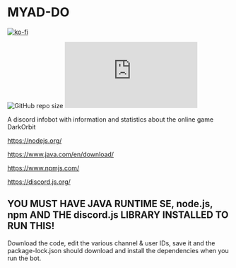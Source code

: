 # MYAD-DO

[![ko-fi](https://www.ko-fi.com/img/githubbutton_sm.svg)](https://ko-fi.com/W7W21C3X1)

![GitHub repo size](https://img.shields.io/github/repo-size/macxb/myad-do?style=plastic)
![npm](https://img.shields.io/npm/v/discord.js?label=discord.js&style=plastic)

A discord infobot with information and statistics about the online game DarkOrbit

https://nodejs.org/

https://www.java.com/en/download/

https://www.npmjs.com/

https://discord.js.org/


## YOU MUST HAVE JAVA RUNTIME SE, node.js, npm AND THE discord.js LIBRARY INSTALLED TO RUN THIS!

Download the code, edit the various channel & user IDs, save it and the package-lock.json should download and install the dependencies when you run the bot.
